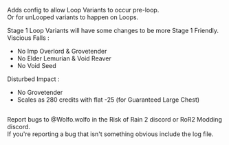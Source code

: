 Adds config to allow Loop Variants to occur pre-loop.\
Or for unLooped variants to happen on Loops.

Stage 1 Loop Variants will have some changes to be more Stage 1 Friendly.\
Viscious Falls :
- No Imp Overlord & Grovetender
- No Elder Lemurian & Void Reaver
- No Void Seed

Disturbed Impact :
- No Grovetender
- Scales as 280 credits with flat -25 (for Guaranteed Large Chest)

 
 
##
 
Report bugs to @Wolfo.wolfo in the Risk of Rain 2 discord or RoR2 Modding discord.\
If you're reporting a bug that isn't something obvious include the log file.
 
